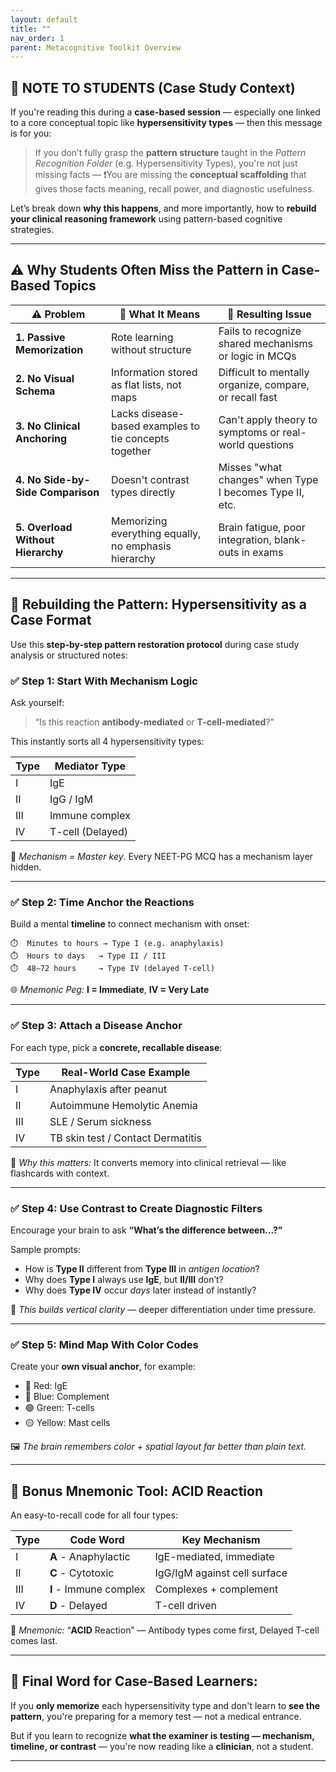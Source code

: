 ```yaml
---
layout: default
title: ""
nav_order: 1
parent: Metacognitive Toolkit Overview
---
```


## 📌 **NOTE TO STUDENTS (Case Study Context)**

If you're reading this during a **case-based session** — especially one linked to a core conceptual topic like **hypersensitivity types** — then this message is for you:

> If you don’t fully grasp the **pattern structure** taught in the *Pattern Recognition Folder* (e.g. Hypersensitivity Types), you're not just missing facts —
> ❗️You are missing the **conceptual scaffolding** that gives those facts meaning, recall power, and diagnostic usefulness.

Let’s break down **why this happens**, and more importantly, how to **rebuild your clinical reasoning framework** using pattern-based cognitive strategies.

---

## ⚠️ Why Students Often Miss the Pattern in Case-Based Topics

| ⚠️ **Problem**                    | 🧠 **What It Means**                                  | 🔄 **Resulting Issue**                                  |
| --------------------------------- | ----------------------------------------------------- | ------------------------------------------------------- |
| **1. Passive Memorization**       | Rote learning without structure                       | Fails to recognize shared mechanisms or logic in MCQs   |
| **2. No Visual Schema**           | Information stored as flat lists, not maps            | Difficult to mentally organize, compare, or recall fast |
| **3. No Clinical Anchoring**      | Lacks disease-based examples to tie concepts together | Can't apply theory to symptoms or real-world questions  |
| **4. No Side-by-Side Comparison** | Doesn't contrast types directly                       | Misses "what changes" when Type I becomes Type II, etc. |
| **5. Overload Without Hierarchy** | Memorizing everything equally, no emphasis hierarchy  | Brain fatigue, poor integration, blank-outs in exams    |

---

## 🔧 **Rebuilding the Pattern: Hypersensitivity as a Case Format**

Use this **step-by-step pattern restoration protocol** during case study analysis or structured notes:

### ✅ Step 1: **Start With Mechanism Logic**

Ask yourself:

> “Is this reaction **antibody-mediated** or **T-cell-mediated**?”

This instantly sorts all 4 hypersensitivity types:

| Type | Mediator Type    |
| ---- | ---------------- |
| I    | IgE              |
| II   | IgG / IgM        |
| III  | Immune complex   |
| IV   | T-cell (Delayed) |

🧠 *Mechanism = Master key*. Every NEET-PG MCQ has a mechanism layer hidden.

---

### ✅ Step 2: **Time Anchor the Reactions**

Build a mental **timeline** to connect mechanism with onset:

```
⏱️  Minutes to hours → Type I (e.g. anaphylaxis)  
⏱️  Hours to days   → Type II / III  
⏱️  48–72 hours     → Type IV (delayed T-cell)
```

🌐 *Mnemonic Peg:* **I = Immediate**, **IV = Very Late**

---

### ✅ Step 3: **Attach a Disease Anchor**

For each type, pick a **concrete, recallable disease**:

| Type | Real-World Case Example           |
| ---- | --------------------------------- |
| I    | Anaphylaxis after peanut          |
| II   | Autoimmune Hemolytic Anemia       |
| III  | SLE / Serum sickness              |
| IV   | TB skin test / Contact Dermatitis |

🔖 *Why this matters:* It converts memory into clinical retrieval — like flashcards with context.

---

### ✅ Step 4: **Use Contrast to Create Diagnostic Filters**

Encourage your brain to ask **“What’s the difference between...?”**

Sample prompts:

* How is **Type II** different from **Type III** in *antigen location*?
* Why does **Type I** always use **IgE**, but **II/III** don’t?
* Why does **Type IV** occur *days* later instead of instantly?

🧠 *This builds vertical clarity* — deeper differentiation under time pressure.

---

### ✅ Step 5: **Mind Map With Color Codes**

Create your **own visual anchor**, for example:

* 🔴 Red: IgE
* 🔵 Blue: Complement
* 🟢 Green: T-cells
* 🟡 Yellow: Mast cells

🖼️ *The brain remembers color + spatial layout far better than plain text.*

---

## 🧩 Bonus Mnemonic Tool: **ACID Reaction**

An easy-to-recall code for all four types:

| Type | Code Word              | Key Mechanism                |
| ---- | ---------------------- | ---------------------------- |
| I    | **A** - Anaphylactic   | IgE-mediated, immediate      |
| II   | **C** - Cytotoxic      | IgG/IgM against cell surface |
| III  | **I** - Immune complex | Complexes + complement       |
| IV   | **D** - Delayed        | T-cell driven                |

📌 *Mnemonic:* “**ACID** Reaction” — Antibody types come first, Delayed T-cell comes last.

---

## 🔄 Final Word for Case-Based Learners:

If you **only memorize** each hypersensitivity type and don't learn to **see the pattern**, you're preparing for a memory test — not a medical entrance.

But if you learn to recognize **what the examiner is testing — mechanism, timeline, or contrast** — you're now reading like a **clinician**, not a student.

---

